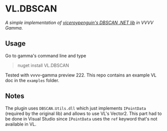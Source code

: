 # VL.DBSCAN

_A simple implementation of [viceroypenguin's DBSCAN .NET lib](https://github.com/viceroypenguin/DBSCAN) in VVVV Gamma._

## Usage

Go to gamma's command line and type

> nuget install VL.DBSCAN

Tested with vvvv-gamma preview 222. This repo contains an example VL doc in the `examples` folder.

## Notes

The plugin uses `DBSCAN.Utils.dll` which just implements `IPointData` (required by the original lib) and allows to use VL's Vector2. This part had to be done in Visual Studio since `IPointData` uses the `ref` keyword that's not available in VL.